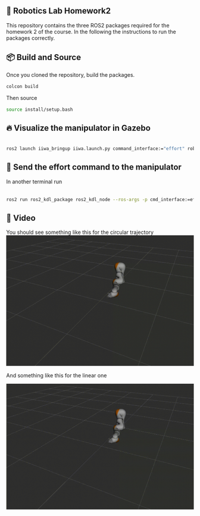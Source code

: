 ## 🤖 Robotics Lab Homework2

This repository contains the three ROS2 packages required for the homework 2 of the course. In the following the instructions to run the packages correctly.

## 📦 Build and Source

Once you cloned the repository, build the packages.

```bash
colcon build
```

Then source 

```bash
source install/setup.bash 
```


## 🔥 Visualize the manipulator in Gazebo 

```bash

ros2 launch iiwa_bringup iiwa.launch.py command_interface:="effort" robot_controller:="effort_controller"
```



## 🤙 Send the effort command to the manipulator

In another terminal run

```bash

ros2 run ros2_kdl_package ros2_kdl_node --ros-args -p cmd_interface:=effort
```

## 🎥 Video

You should see something like this for the circular trajectory 
![](https://github.com/salvatoredeluca/RLhomework2/blob/main/media/circolare_trapezoidal.gif)

And something like this for the linear one

![](https://github.com/salvatoredeluca/RLhomework2/blob/main/media/linear_cubic.gif)

